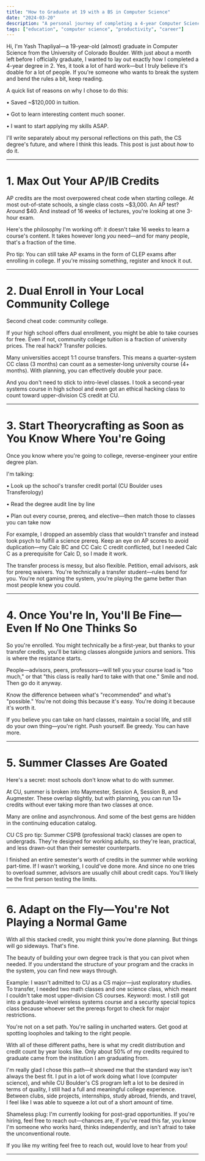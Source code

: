 ```yaml
---
title: "How to Graduate at 19 with a BS in Computer Science"
date: "2024-03-20"
description: "A personal journey of completing a 4-year Computer Science degree in 2 years at CU Boulder, with practical strategies and insights"
tags: ["education", "computer science", "productivity", "career"]
---
```


Hi, I'm Yash Thapliyal—a 19-year-old (almost) graduate in Computer Science from the University of Colorado Boulder. With just about a month left before I officially graduate, I wanted to lay out exactly how I completed a 4-year degree in 2. Yes, it took a lot of hard work—but I truly believe it's doable for a lot of people. If you're someone who wants to break the system and bend the rules a bit, keep reading.

A quick list of reasons on why I chose to do this:

• Saved ~$120,000 in tuition.

• Got to learn interesting content much sooner.

• I want to start applying my skills ASAP.

I'll write separately about my personal reflections on this path, the CS degree's future, and where I think this leads. This post is just about *how* to do it.

---

# 1. Max Out Your AP/IB Credits

AP credits are the most overpowered cheat code when starting college. At most out-of-state schools, a single class costs ~$3,000. An AP test? Around $40. And instead of 16 weeks of lectures, you're looking at one 3-hour exam.

Here's the philosophy I'm working off: it doesn't take 16 weeks to learn a course's content. It takes however long *you* need—and for many people, that's a fraction of the time.

Pro tip: You can still take AP exams in the form of CLEP exams after enrolling in college. If you're missing something, register and knock it out.

---

# 2. Dual Enroll in Your Local Community College

Second cheat code: community college.

If your high school offers dual enrollment, you might be able to take courses for free. Even if not, community college tuition is a fraction of university prices. The real hack? Transfer policies.

Many universities accept 1:1 course transfers. This means a quarter-system CC class (3 months) can count as a semester-long university course (4+ months). With planning, you can effectively double your pace.

And you don't need to stick to intro-level classes. I took a second-year systems course in high school and even got an ethical hacking class to count toward upper-division CS credit at CU.

---

# 3. Start Theorycrafting as Soon as You Know Where You're Going

Once you know where you're going to college, reverse-engineer your entire degree plan.

I'm talking:

• Look up the school's transfer credit portal (CU Boulder uses Transferology)

• Read the degree audit line by line

• Plan out every course, prereq, and elective—then match those to classes you can take now

For example, I dropped an assembly class that wouldn't transfer and instead took psych to fulfill a science prereq. Keep an eye on AP scores to avoid duplication—my Calc BC and CC Calc C credit conflicted, but I needed Calc C as a prerequisite for Calc D, so I made it work.

The transfer process is messy, but also flexible. Petition, email advisors, ask for prereq waivers. You're technically a transfer student—rules bend for you. You're not gaming the system, you're playing the game better than most people knew you could.

---

# 4. Once You're In, You'll Be Fine—Even If No One Thinks So

So you're enrolled. You might technically be a first-year, but thanks to your transfer credits, you'll be taking classes alongside juniors and seniors. This is where the resistance starts.

People—advisors, peers, professors—will tell you your course load is "too much," or that "this class is really hard to take with that one." Smile and nod. Then go do it anyway.

Know the difference between what's "recommended" and what's "possible." You're not doing this because it's easy. You're doing it because it's worth it.

If you believe you can take on hard classes, maintain a social life, and still do your own thing—you're right. Push yourself. Be greedy. You can have more.

---

# 5. Summer Classes Are Goated

Here's a secret: most schools don't know what to do with summer.

At CU, summer is broken into Maymester, Session A, Session B, and Augmester. These overlap slightly, but with planning, you can run 13+ credits without ever taking more than two classes at once.

Many are online and asynchronous. And some of the best gems are hidden in the continuing education catalog.

CU CS pro tip: Summer CSPB (professional track) classes are open to undergrads. They're designed for working adults, so they're lean, practical, and less drawn-out than their semester counterparts.

I finished an entire semester's worth of credits in the summer while working part-time. If I wasn't working, I could've done more. And since no one tries to overload summer, advisors are usually chill about credit caps. You'll likely be the first person testing the limits.

---

# 6. Adapt on the Fly—You're Not Playing a Normal Game

With all this stacked credit, you might think you're done planning. But things will go sideways. That's fine.

The beauty of building your own degree track is that you can pivot when needed. If you understand the structure of your program and the cracks in the system, you can find new ways through.

Example: I wasn't admitted to CU as a CS major—just exploratory studies. To transfer, I needed two math classes and one science class, which meant I couldn't take most upper-division CS courses. Keyword: most. I still got into a graduate-level wireless systems course and a security special topics class because whoever set the prereqs forgot to check for major restrictions.

You're not on a set path. You're sailing in uncharted waters. Get good at spotting loopholes and talking to the right people.

With all of these different paths, here is what my credit distribution and credit count by year looks like. Only about 50% of my credits required to graduate came from the institution I am graduating from.


I'm really glad I chose this path—it showed me that the standard way isn't always the best fit. I put in a lot of work doing what I love (computer science), and while CU Boulder's CS program left a lot to be desired in terms of quality, I still had a full and meaningful college experience. Between clubs, side projects, internships, study abroad, friends, and travel, I feel like I was able to squeeze a lot out of a short amount of time.

Shameless plug: I'm currently looking for post-grad opportunities. If you're hiring, feel free to reach out—chances are, if you've read this far, you know I'm someone who works hard, thinks independently, and isn't afraid to take the unconventional route.

If you like my writing feel free to reach out, would love to hear from you!

---

